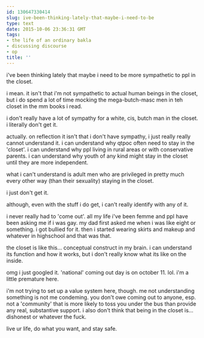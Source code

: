 ```yaml
---
id: 130647330414
slug: ive-been-thinking-lately-that-maybe-i-need-to-be
type: text
date: 2015-10-06 23:36:31 GMT
tags:
- the life of an ordinary bakla
- discussing discourse
- op
title: ''
---
```

i've been thinking lately that maybe i need to be more sympathetic to ppl in the closet.

i mean. it isn't that i'm not sympathetic to actual human beings in the closet, but i do spend a lot of time mocking the mega-butch-masc men in teh closet in the mm books i read.

i don't really have a lot of sympathy for a white, cis, butch man in the closet. i literally don't get it.

actually. on reflection it isn't that i don't have sympathy, i just really really cannot understand it. i can understand why qtpoc often need to stay in the 'closet'. i can understand why ppl living in rural areas or with conservative parents. i can understand why youth of any kind might stay in the closet until they are more independent.

what i can't understand is adult men who are privileged in pretty much every other way (than their sexuality) staying in the closet.

i just don't get it.

although, even with the stuff i do get, i can't really identify with any of it. 

i never really had to 'come out'. all my life i've been femme and ppl have been asking me if i was gay. my dad first asked me when i was like eight or something. i got bullied for it. then i started wearing skirts and makeup and whatever in highschool and that was that.

the closet is like this... conceptual construct in my brain. i can understand its function and how it works, but i don't really know what its like on the inside.

omg i just googled it. 'national' coming out day is on october 11. lol. i'm a little premature here.

i'm not trying to set up a value system here, though. me not understanding something is not me condeming. you don't owe coming out to anyone, esp. not a 'community' that is more likely to toss you under the bus than provide any real, substantive support. i also don't think that being in the closet is... dishonest or whatever the fuck. 

live ur life, do what you want, and stay safe.